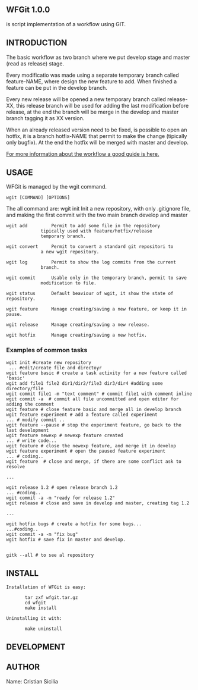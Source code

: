 
##   WFGit 1.0.0

is script implementation of a workflow using GIT.

##   INTRODUCTION

The basic workflow as two branch where we put develop stage
and master (read as release) stage.

Every modificatio was made using a separate temporary branch
called feature-NAME, where design the new feature to add.
When finished a feature can be put in the develop branch.

Every new release will be opened a new temporary branch
called release-XX, this release branch will be used for
adding the last modification before release, at the end
the branch will be merge in the develop and master branch
tagging it as XX version.

When an already released version need to be fixed, is
possible to open an hotfix, it is a branch hotfix-NAME
that permit to make the change (tipically only bugfix).
At the end the hotfix will be merged with master and develop.

[For more information about the workflow a good guide is here.](http://nvie.com/posts/a-successful-git-branching-model/)


##   USAGE
WFGit is managed by the wgit command.

	wgit [COMMAND] [OPTIONS]

The all command are:
	wgit init        Init a new repository, with only .gitignore
		         file, and making the first commit with the
		         two main branch develop and master

	wgit add         Permit to add some file in the repository
		         tipically used with feature/hotfix/release
		         temporary branch.
		   
	wgit convert     Permit to convert a standard git repositori to 
		         a new wgit repository.

	wgit log         Permit to show the log commits from the current
		         branch.

	wgit commit      Usable only in the temporary branch, permit to save
		         modification to file.

	wgit status      Default beaviour of wgit, it show the state of repository.

	wgit feature     Manage creating/saving a new feature, or keep it in pause.

	wgit release     Manage creating/saving a new release.

	wgit hotfix      Manage creating/saving a new hotfix.


### Examples of common tasks


	wgit init #create new repository
	 ... #edit/create file and directoyr
	wgit feature basic # create a task activity for a new feature called 'basic'
	wgit add file1 file2 dir1/dir2/file3 dir3/dir4 #adding some directory/file
	wgit commit file1 -m "text comment" # commit file1 with comment inline
	wgit commit -a  # commit all file uncommitted and open editor for adding the comment
	wgit feature # close feature basic and merge all in develop branch
	wgit feature experiment # add a feature called experiment
	... # modify commit ..
	wgit feature --pause # stop the experiment feature, go back to the last development
	wgit feature newexp # newexp feature created
	... # write code...
	wgit feature # close the newexp feature, and merge it in develop
	wgit feature experiment # open the paused feature experiment
	... # coding..
	wgit feature  # close and merge, if there are some conflict ask to resolve

	...

	wgit release 1.2 # open release branch 1.2
	... #coding..
	wgit commit -a -m "ready for release 1.2"
	wgit release # close and save in develop and master, creating tag 1.2

	...

	wgit hotfix bugs # create a hotfix for some bugs...
	...#coding..
	wgit commit -a -m "fix bug"
	wgit hotfix # save fix in master and develop.


	gitk --all # to see al repository


##   INSTALL

	Installation of WFGit is easy:

           tar zxf wfgit.tar.gz
           cd wfgit
           make install

	Uninstalling it with:
     
           make uninstall


##   DEVELOPMENT




##   AUTHOR
Name:    Cristian Sicilia


